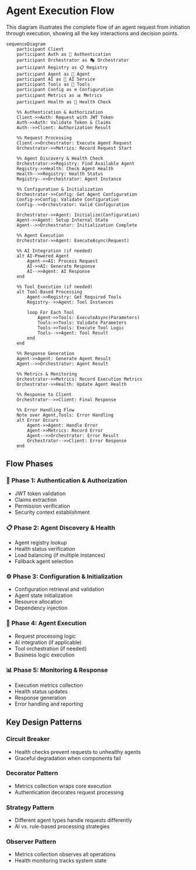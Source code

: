 # Agent Execution Flow

This diagram illustrates the complete flow of an agent request from initiation through execution, showing all the key interactions and decision points.

```mermaid
sequenceDiagram
    participant Client
    participant Auth as 🔐 Authentication
    participant Orchestrator as 🎭 Orchestrator
    participant Registry as 📋 Registry
    participant Agent as 🤖 Agent
    participant AI as 🧠 AI Service
    participant Tools as 🔧 Tools
    participant Config as ⚙️ Configuration
    participant Metrics as 📊 Metrics
    participant Health as 💚 Health Check
    
    %% Authentication & Authorization
    Client->>Auth: Request with JWT Token
    Auth->>Auth: Validate Token & Claims
    Auth-->>Client: Authorization Result
    
    %% Request Processing
    Client->>Orchestrator: Execute Agent Request
    Orchestrator->>Metrics: Record Request Start
    
    %% Agent Discovery & Health Check
    Orchestrator->>Registry: Find Available Agent
    Registry->>Health: Check Agent Health
    Health-->>Registry: Health Status
    Registry-->>Orchestrator: Agent Instance
    
    %% Configuration & Initialization
    Orchestrator->>Config: Get Agent Configuration
    Config->>Config: Validate Configuration
    Config-->>Orchestrator: Valid Configuration
    
    Orchestrator->>Agent: Initialize(Configuration)
    Agent->>Agent: Setup Internal State
    Agent-->>Orchestrator: Initialization Complete
    
    %% Agent Execution
    Orchestrator->>Agent: ExecuteAsync(Request)
    
    %% AI Integration (if needed)
    alt AI-Powered Agent
        Agent->>AI: Process Request
        AI->>AI: Generate Response
        AI-->>Agent: AI Response
    end
    
    %% Tool Execution (if needed)
    alt Tool-Based Processing
        Agent->>Registry: Get Required Tools
        Registry-->>Agent: Tool Instances
        
        loop For Each Tool
            Agent->>Tools: ExecuteAsync(Parameters)
            Tools->>Tools: Validate Parameters
            Tools->>Tools: Execute Tool Logic
            Tools-->>Agent: Tool Result
        end
    end
    
    %% Response Generation
    Agent->>Agent: Generate Agent Result
    Agent-->>Orchestrator: Agent Result
    
    %% Metrics & Monitoring
    Orchestrator->>Metrics: Record Execution Metrics
    Orchestrator->>Health: Update Agent Health
    
    %% Response to Client
    Orchestrator-->>Client: Final Response
    
    %% Error Handling Flow
    Note over Agent,Tools: Error Handling
    alt Error Occurs
        Agent->>Agent: Handle Error
        Agent->>Metrics: Record Error
        Agent-->>Orchestrator: Error Result
        Orchestrator-->>Client: Error Response
    end
```

## Flow Phases

### 🔐 **Phase 1: Authentication & Authorization**
- JWT token validation
- Claims extraction
- Permission verification
- Security context establishment

### 📋 **Phase 2: Agent Discovery & Health**
- Agent registry lookup
- Health status verification
- Load balancing (if multiple instances)
- Fallback agent selection

### ⚙️ **Phase 3: Configuration & Initialization**
- Configuration retrieval and validation
- Agent state initialization
- Resource allocation
- Dependency injection

### 🤖 **Phase 4: Agent Execution**
- Request processing logic
- AI integration (if applicable)
- Tool orchestration (if needed)
- Business logic execution

### 📊 **Phase 5: Monitoring & Response**
- Execution metrics collection
- Health status updates
- Response generation
- Error handling and reporting

## Key Design Patterns

### **Circuit Breaker**
- Health checks prevent requests to unhealthy agents
- Graceful degradation when components fail

### **Decorator Pattern**
- Metrics collection wraps core execution
- Authentication decorates request processing

### **Strategy Pattern**
- Different agent types handle requests differently
- AI vs. rule-based processing strategies

### **Observer Pattern**
- Metrics collection observes all operations
- Health monitoring tracks system state